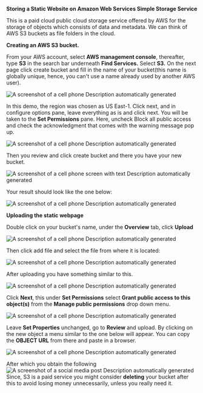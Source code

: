 **Storing a Static Website on Amazon Web Services Simple Storage
Service**

This is a paid cloud public cloud storage service offered by AWS for the
storage of objects which consists of data and metadata. We can think of
AWS S3 buckets as file folders in the cloud.

**Creating an AWS S3 bucket.**

From your AWS account, select **AWS management console**, thereafter,
type **S3** in the search bar underneath **Find Services.** Select
**S3.** On the next page click create bucket and fill in the name of
your bucket(this name is globally unique, hence, you can't use a name
already used by another AWS user).

![A screenshot of a cell phone Description automatically
generated](.//media_files/image1.PNG)

In this demo, the region was chosen as US East-1. Click next, and in
configure options pane, leave everything as is and click next. You will
be taken to the **Set Permissions** pane. Here, uncheck Block all public
access and check the acknowledgment that comes with the warning message
pop up.

![A screenshot of a cell phone Description automatically
generated](.//media_files/image2.png)

Then you review and click create bucket and there you have your new
bucket.

![A screenshot of a cell phone screen with text Description
automatically generated](.//media_files/image3.PNG)

Your result should look like the one below:

![A screenshot of a cell phone Description automatically
generated](.//media_files/image4.PNG)

**Uploading the static webpage**

Double click on your bucket's name, under the **Overview** tab, click
**Upload**

![A screenshot of a cell phone Description automatically
generated](.//media_files/image5.png)

Then click add file and select the file from where it is located:

![A screenshot of a cell phone Description automatically
generated](.//media_files/image6.PNG)

After uploading you have something similar to this.

![A screenshot of a cell phone Description automatically
generated](.//media_files/image7.png)

Click **Next**, this under **Set Permissions** select **Grant public
access to this object(s)** from the **Manage public permissions** drop
down menu.

![A screenshot of a cell phone Description automatically
generated](.//media_files/image8.PNG)

Leave **Set Properties** unchanged, go to **Review** and upload. By
clicking on the new object a menu similar to the one below will appear.
You can copy the **OBJECT URL** from there and paste in a browser.

![A screenshot of a cell phone Description automatically
generated](.//media_files/image9.PNG)

After which you obtain the following
![A screenshot of a social media post Description automatically
generated](.//media_files/image10.png)
Since, S3 is a paid service you might consider **deleting** your bucket
after this to avoid losing money unnecessarily, unless you really need it.
